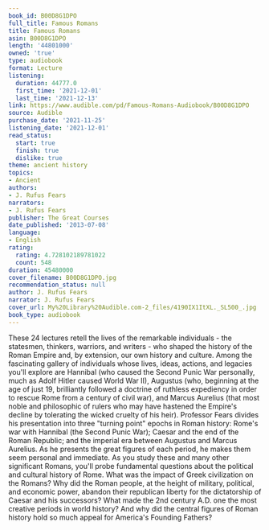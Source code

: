 ```yaml
---
book_id: B00D8G1DPO
full_title: Famous Romans
title: Famous Romans
asin: B00D8G1DPO
length: '44801000'
owned: 'true'
type: audiobook
format: Lecture
listening:
  duration: 44777.0
  first_time: '2021-12-01'
  last_time: '2021-12-13'
link: https://www.audible.com/pd/Famous-Romans-Audiobook/B00D8G1DPO
source: Audible
purchase_date: '2021-11-25'
listening_date: '2021-12-01'
read_status:
  start: true
  finish: true
  dislike: true
theme: ancient history
topics:
- Ancient
authors:
- J. Rufus Fears
narrators:
- J. Rufus Fears
publisher: The Great Courses
date_published: '2013-07-08'
language:
- English
rating:
  rating: 4.728102189781022
  count: 548
duration: 45480000
cover_filename: B00D8G1DPO.jpg
recommendation_status: null
author: J. Rufus Fears
narrator: J. Rufus Fears
cover_url: My%20Library%20Audible.com-2_files/4190IX1ItXL._SL500_.jpg
book_type: audiobook
---
```

These 24 lectures retell the lives of the remarkable individuals - the statesmen, thinkers, warriors, and writers - who shaped the history of the Roman Empire and, by extension, our own history and culture.
Among the fascinating gallery of individuals whose lives, ideas, actions, and legacies you'll explore are Hannibal (who caused the Second Punic War personally, much as Adolf Hitler caused World War II), Augustus (who, beginning at the age of just 19, brilliantly followed a doctrine of ruthless expediency in order to rescue Rome from a century of civil war), and Marcus Aurelius (that most noble and philosophic of rulers who may have hastened the Empire's decline by tolerating the wicked cruelty of his heir).
Professor Fears divides his presentation into three "turning point" epochs in Roman history: Rome's war with Hannibal (the Second Punic War); Caesar and the end of the Roman Republic; and the imperial era between Augustus and Marcus Aurelius.
As he presents the great figures of each period, he makes them seem personal and immediate. As you study these and many other significant Romans, you'll probe fundamental questions about the political and cultural history of Rome. What was the impact of Greek civilization on the Romans? Why did the Roman people, at the height of military, political, and economic power, abandon their republican liberty for the dictatorship of Caesar and his successors? What made the 2nd century A.D. one the most creative periods in world history? And why did the central figures of Roman history hold so much appeal for America's Founding Fathers?

